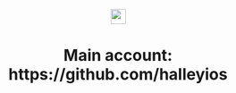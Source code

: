 <p align="center">
  <img src="https://user-images.githubusercontent.com/5679180/79618120-0daffb80-80be-11ea-819e-d2b0fa904d07.gif" width="27px">
  <h1 align="center">Main account: https://github.com/halleyios</h1>
</p>

